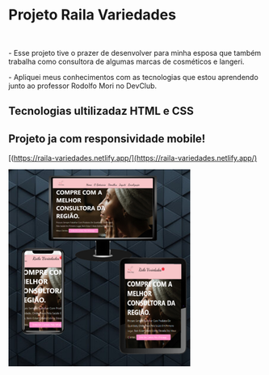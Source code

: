 <h1>Projeto Raila Variedades</h1>
<br>
<p>- Esse projeto tive o prazer de desenvolver para minha esposa que também trabalha como consultora de algumas marcas de cosméticos e langeri.</p>

<p> - Apliquei meus conhecimentos com as tecnologias que estou aprendendo junto ao professor Rodolfo Mori no DevClub.</p>

<h2>Tecnologias ultilizadaz HTML e CSS</h2>

<h2>Projeto ja com responsividade mobile!</h2>


[(https://raila-variedades.netlify.app/](https://raila-variedades.netlify.app/)

<img src="https://github.com/diegodev37/Raila_Variedades/blob/main/capa_do_readme.png?raw=true">

